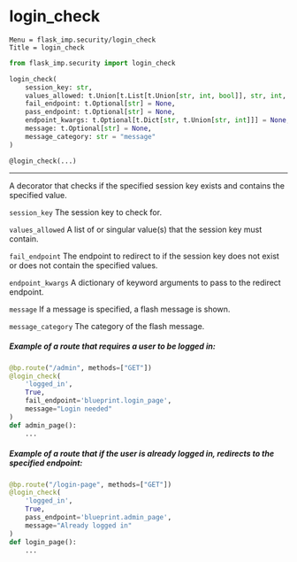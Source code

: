# login_check

```
Menu = flask_imp.security/login_check
Title = login_check
```

```python
from flask_imp.security import login_check
```

```python
login_check(
    session_key: str,
    values_allowed: t.Union[t.List[t.Union[str, int, bool]], str, int, bool],
    fail_endpoint: t.Optional[str] = None,
    pass_endpoint: t.Optional[str] = None,
    endpoint_kwargs: t.Optional[t.Dict[str, t.Union[str, int]]] = None,
    message: t.Optional[str] = None,
    message_category: str = "message"
)
```

`@login_check(...)`

---

A decorator that checks if the specified session key exists and contains the specified value.

`session_key` The session key to check for.

`values_allowed` A list of or singular value(s) that the session key must contain.

`fail_endpoint` The endpoint to redirect to if the session key does not exist or does not contain the specified values.

`endpoint_kwargs` A dictionary of keyword arguments to pass to the redirect endpoint.

`message` If a message is specified, a flash message is shown.

`message_category` The category of the flash message.

##### Example of a route that requires a user to be logged in:

```python
@bp.route("/admin", methods=["GET"])
@login_check(
    'logged_in',
    True,
    fail_endpoint='blueprint.login_page',
    message="Login needed"
)
def admin_page():
    ...
```

##### Example of a route that if the user is already logged in, redirects to the specified endpoint:

```python
@bp.route("/login-page", methods=["GET"])
@login_check(
    'logged_in',
    True,
    pass_endpoint='blueprint.admin_page',
    message="Already logged in"
)
def login_page():
    ...
```
